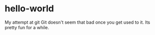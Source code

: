 # hello-world
My attempt at git
Git doesn't seem that bad once you get used to it. Its pretty fun for a while.

